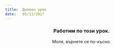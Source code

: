 ```yaml
---
title:  Дневен урок
date:   05/11/2017
---
```


### <center>Работим по този урок.</center>
<center>Моля, върнете се по-късно.</center>